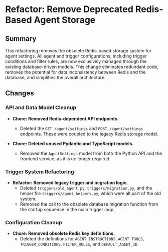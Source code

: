 # Refactor: Remove Deprecated Redis-Based Agent Storage

## Summary

This refactoring removes the obsolete Redis-based storage system for agent settings. All agent and trigger configurations, including trigger conditions and filter rules, are now exclusively managed through the existing database-driven models. This change eliminates redundant code, removes the potential for data inconsistency between Redis and the database, and simplifies the overall architecture.

## Changes

### API and Data Model Cleanup

*   **Chore: Removed Redis-dependent API endpoints.**
    *   Deleted the `GET /agent/settings` and `POST /agent/settings` endpoints. These were coupled to the legacy Redis storage model.

*   **Chore: Deleted unused Pydantic and TypeScript models.**
    *   Removed the `AgentSettings` model from both the Python API and the frontend service, as it is no longer required.

### Trigger System Refactoring

*   **Refactor: Removed legacy trigger and migration logic.**
    *   Deleted `triggers/old_agent.py`, `triggers/migration.py`, and the helper file `triggers/agent_helpers.py`, which were all part of the old system.
    *   Removed the call to the obsolete database migration function from the startup sequence in the main trigger loop.

### Configuration Cleanup

*   **Chore: Removed obsolete Redis key definitions.**
    *   Deleted the definitions for `AGENT_INSTRUCTIONS`, `AGENT_TOOLS`, `TRIGGER_CONDITIONS`, `FILTER_RULES`, and `DEFAULT_AGENT_ID`.


